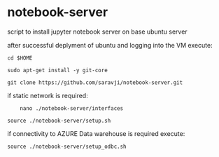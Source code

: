 # notebook-server
script to install jupyter notebook server on base ubuntu server

after successful deplyment of ubuntu and logging into the VM execute:
```
cd $HOME

sudo apt-get install -y git-core

git clone https://github.com/saravji/notebook-server.git
```
if static network is required:
```
    nano ./notebook-server/interfaces

source ./notebook-server/setup.sh
```
if connectivity to AZURE Data warehouse is required execute:
```
source ./notebook-server/setup_odbc.sh
```
